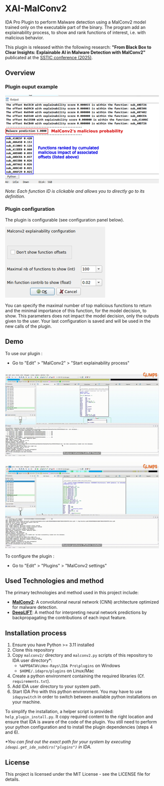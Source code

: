 # XAI-MalConv2

IDA Pro Plugin to perform Malware detection using a MalConv2 model trained only on the executable part of the binary.
The program add an explainability process, to show and rank functions of interest, i.e. with malicious behavior.

This plugin is released within the following research: **"From Black Box to Clear Insights: Explainable AI in Malware Detection with MalConv2"**
publicated at the [SSTIC conference (2025)](https://www.sstic.org/2025/presentation/from_black_box_to_clear_insights_explainable_ai_in_malware_detection_with_malconv2/).

## Overview

### Plugin ouput example

![ida_res_ex.png](assets/ida_res_ex.png)

_Note: Each function ID is clickable and allows you to directly go to its definition._

### Plugin configuration

The plugin is configurable (see configuration panel below).

![config_panel](assets/config_panel.png)


You can specify the maximal number of top malicious functions to return and the minimal importance of this function, for the model decision, to show.
This parameters does not impact the model decision, only the outputs given to the user.
Your last configuration is saved and will be used in the new calls of the plugin.

## Demo

To use our plugin :
- Go to "Edit" > "MalConv2" > "Start explainability process"

![TP](assets/tp_demo.gif)

![TN](assets/tn_demo.gif)

To configure the plugin :
- Go to "Edit" > "Plugins" > "MalConv2 settings"

## Used Technologies and method

The primary technologies and method used in this project include:

- **[MalConv2](https://github.com/FutureComputing4AI/MalConv2)**: A convolutional neural network (CNN) architecture optimized for malware detection.
- **[DeepLIFT](https://github.com/kundajelab/deeplift)**: A method for interpreting neural network predictions by backpropagating the contributions of each input feature.

## Installation process

1. Ensure you have Python >= 3.11 installed
2. Clone this repository
3. Copy `malconv2/` directory and `malconv2.py` scripts of this repository to IDA user directory*:
    - `%APPDATA%\Hex-Rays\IDA Pro\plugins` on Windows
    - `$HOME/.idapro/plugins` on Linux/Mac
4. Create a python environment containing the required libraries (Cf. `requirements.txt`).
5. Add IDA user directory to your system path.
6. Start IDA Pro with this python environment. You may have to use `idapyswitch` in order to switch between
available python installations on your machine.

To simplify the installation, a helper script is provided: `help_plugin_install.py`.
It copy required content to the right location and ensure that IDA is aware of the code of the plugin.
You still need to perform your python configuration and to install the plugin dependencies (steps 4 and 6).

_*You can find out the exact path for your system by executing `idaapi.get_ida_subdirs("plugins")` in IDA._

## License

This project is licensed under the MIT License - see the LICENSE file for details.
